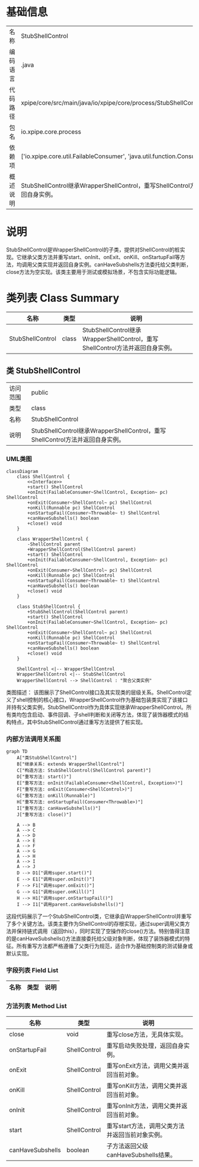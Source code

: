 # 基础信息

|      |      |
|------|------|
| 名称 | StubShellControl |
| 编码语言 | .java |
| 代码路径 | xpipe/core/src/main/java/io/xpipe/core/process/StubShellControl.java |
| 包名 | io.xpipe.core.process |
| 依赖项 | ['io.xpipe.core.util.FailableConsumer', 'java.util.function.Consumer'] |
| 概述说明 | StubShellControl继承WrapperShellControl，重写ShellControl方法并返回自身实例。 |

# 说明

StubShellControl是WrapperShellControl的子类，提供对ShellControl的桩实现。它继承父类方法并重写start、onInit、onExit、onKill、onStartupFail等方法，均调用父类实现并返回自身实例。canHaveSubshells方法委托给父类判断，close方法为空实现。该类主要用于测试或模拟场景，不包含实际功能逻辑。

# 类列表 Class Summary

| 名称   | 类型  | 说明 |
|-------|------|-------------|
| StubShellControl | class | StubShellControl继承WrapperShellControl，重写ShellControl方法并返回自身实例。 |



## 类 StubShellControl

|      |      |
|------|------|
| 访问范围 | public |
| 类型 | class |
| 名称 | StubShellControl |
| 说明 | StubShellControl继承WrapperShellControl，重写ShellControl方法并返回自身实例。 |


### UML类图

```mermaid
classDiagram
    class ShellControl {
        <<Interface>>
        +start() ShellControl
        +onInit(FailableConsumer~ShellControl, Exception~ pc) ShellControl
        +onExit(Consumer~ShellControl~ pc) ShellControl
        +onKill(Runnable pc) ShellControl
        +onStartupFail(Consumer~Throwable~ t) ShellControl
        +canHaveSubshells() boolean
        +close() void
    }

    class WrapperShellControl {
        -ShellControl parent
        +WrapperShellControl(ShellControl parent)
        +start() ShellControl
        +onInit(FailableConsumer~ShellControl, Exception~ pc) ShellControl
        +onExit(Consumer~ShellControl~ pc) ShellControl
        +onKill(Runnable pc) ShellControl
        +onStartupFail(Consumer~Throwable~ t) ShellControl
        +canHaveSubshells() boolean
        +close() void
    }

    class StubShellControl {
        +StubShellControl(ShellControl parent)
        +start() ShellControl
        +onInit(FailableConsumer~ShellControl, Exception~ pc) ShellControl
        +onExit(Consumer~ShellControl~ pc) ShellControl
        +onKill(Runnable pc) ShellControl
        +onStartupFail(Consumer~Throwable~ t) ShellControl
        +canHaveSubshells() boolean
        +close() void
    }

    ShellControl <|-- WrapperShellControl
    WrapperShellControl <|-- StubShellControl
    WrapperShellControl --> ShellControl : "聚合父类实例"
```

类图描述：
该图展示了ShellControl接口及其实现类的层级关系。ShellControl定义了shell控制的核心接口，WrapperShellControl作为基础包装类实现了该接口并持有父类实例，StubShellControl作为具体实现继承WrapperShellControl。所有类均包含启动、事件回调、子shell判断和关闭等方法，体现了装饰器模式的结构特点，其中StubShellControl通过重写方法提供了桩实现。


### 内部方法调用关系图

```mermaid
graph TD
    A["类StubShellControl"]
    B["继承关系: extends WrapperShellControl"]
    C["构造方法: StubShellControl(ShellControl parent)"]
    D["重写方法: start()"]
    E["重写方法: onInit(FailableConsumer<ShellControl, Exception>)"]
    F["重写方法: onExit(Consumer<ShellControl>)"]
    G["重写方法: onKill(Runnable)"]
    H["重写方法: onStartupFail(Consumer<Throwable>)"]
    I["重写方法: canHaveSubshells()"]
    J["重写方法: close()"]

    A --> B
    A --> C
    A --> D
    A --> E
    A --> F
    A --> G
    A --> H
    A --> I
    A --> J
    D --> D1["调用super.start()"]
    E --> E1["调用super.onInit()"]
    F --> F1["调用super.onExit()"]
    G --> G1["调用super.onKill()"]
    H --> H1["调用super.onStartupFail()"]
    I --> I1["调用parent.canHaveSubshells()"]
```

这段代码展示了一个StubShellControl类，它继承自WrapperShellControl并重写了多个关键方法。该类主要作为ShellControl的存根实现，通过super调用父类方法并保持链式调用（返回this），同时实现了空操作的close()方法。特别值得注意的是canHaveSubshells()方法直接委托给父级对象判断，体现了装饰器模式的特征。所有重写方法都严格遵循了父类行为规范，适合作为基础控制类的测试替身或默认实现。

### 字段列表 Field List

| 名称  | 类型  | 说明 |
|-------|-------|------|

### 方法列表 Method List

| 名称  | 类型  | 说明 |
|-------|-------|------|
| close | void | 重写close方法，无具体实现。 |
| onStartupFail | ShellControl | 重写启动失败处理，返回自身实例。 |
| onExit | ShellControl | 重写onExit方法，调用父类并返回当前对象。 |
| onKill | ShellControl | 重写onKill方法，调用父类并返回当前对象。 |
| onInit | ShellControl | 重写onInit方法，调用父类并返回当前对象。 |
| start | ShellControl | 重写start方法，调用父类方法并返回当前对象实例。 |
| canHaveSubshells | boolean | 子方法返回父级canHaveSubshells结果。 |





